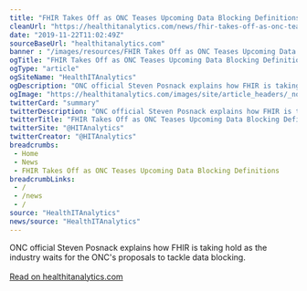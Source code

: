 ```yaml
--- 
title: "FHIR Takes Off as ONC Teases Upcoming Data Blocking Definitions"
cleanUrl: "https://healthitanalytics.com/news/fhir-takes-off-as-onc-teases-upcoming-data-blocking-definitions"
date: "2019-11-22T11:02:49Z"
sourceBaseUrl: "healthitanalytics.com"
banner : "/images/resources/FHIR Takes Off as ONC Teases Upcoming Data Blocking Definitions.png"
ogTitle: "FHIR Takes Off as ONC Teases Upcoming Data Blocking Definitions"
ogType: "article"
ogSiteName: "HealthITAnalytics"
ogDescription: "ONC official Steven Posnack explains how FHIR is taking hold as the industry waits for the ONC's proposals to tackle data blocking."
ogImage: "https://healthitanalytics.com/images/site/article_headers/_normal/ThinkstockPhotos-200471249-001.jpg"
twitterCard: "summary"
twitterDescription: "ONC official Steven Posnack explains how FHIR is taking hold as the industry waits for the ONC's proposals to tackle data blocking."
twitterTitle: "FHIR Takes Off as ONC Teases Upcoming Data Blocking Definitions"
twitterSite: "@HITAnalytics"
twitterCreator: "@HITAnalytics"
breadcrumbs:
 - Home
 - News
 - FHIR Takes Off as ONC Teases Upcoming Data Blocking Definitions
breadcrumbLinks:
 - / 
 - /news
 - / 
source: "HealthITAnalytics"
news/source: "HealthITAnalytics"
---
```

ONC official Steven Posnack explains how FHIR is taking hold as the industry waits for the ONC's proposals to tackle data blocking.<br><br><a target="_blank" href=https://healthitanalytics.com/news/fhir-takes-off-as-onc-teases-upcoming-data-blocking-definitions>Read on healthitanalytics.com</a>
